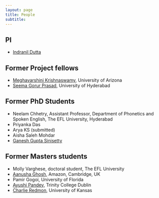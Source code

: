 ```yaml
---
layout: page
title: People
subtitle: 
---
```


## PI
* [Indranil Dutta](indranil)

<!--## Current Phd Students

* Maumita Bhaumik
* Anannya Mondal-->

## Former Project fellows
* [Meghavarshini Krishnaswamy](https://scholar.google.co.in/citations?user=9HzdoS0AAAAJ&hl=en), University of Arizona
* [Seema Gorur Prasad](https://scholar.google.co.in/citations?user=ALtM_ngAAAAJ&hl=en), University of Hyderabad

<!--## Masters students
* Sarath M. Chandran
* Nayana Raj
-->
## Former PhD Students
* Neelam Chhetry, Assistant Professor, Department of Phonetics and Spoken English, The EFL University, Hyderabad
* Priyanka Das
* Arya KS (submitted)
* Aisha Saleh Mohdar
* [Ganesh Gupta Sinisetty](https://scholar.google.com/citations?user=8eeTZAYAAAAJ&hl=en)

## Former Masters students
<!--* Ushasi Banerjee-->
* Molly Varghese, doctoral student, The EFL University
* [Aanusha Ghosh](https://www.linkedin.com/in/aanusha-ghosh-96719557/), Amazon, Cambridge, UK
* Pamir Gogoi, University of Florida
* [Ayushi Pandey](https://scholar.google.co.in/citations?user=v_2A9F0AAAAJ&hl=en), Trinity College Dublin
* [Charlie Redmon](http://redmonc.github.io/), University of Kansas
<!--* Irfan Shailendra, University of Illinois at Urbana-Champaign-->
